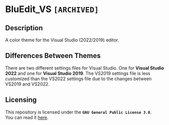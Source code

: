 # BluEdit_VS **`[ARCHIVED]`**
## Description
A color theme for the Visual Studio (2022/2019) editor.

## Differences Between Themes
There are two different settings files for Visual Studio. One for **Visual Studio 2022** and one for **Visual Studio 2019**. The VS2019 settings file is less customized than the VS2022 settings file due to the changes between VS2019 and VS2022.

## Licensing
This repository is licensed under the **`GNU General Public License 3.0`**.<br/>
You can read it [here](https://github.com/Lexz-08/BluEdit_VS/blob/main/LICENSE).
